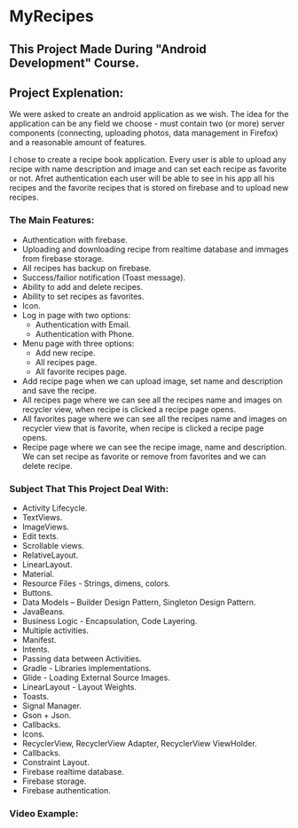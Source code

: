 # MyRecipes

## This Project Made During "Android Development" Course.

## Project Explenation:
  We were asked to create an android application as we wish.
  The idea for the application can be any field we choose - must contain two (or more) server components (connecting, uploading photos, data management in Firefox)   and a reasonable amount of features.

  I chose to create a recipe book application.
  Every user is able to upload any recipe with name description and image and can set each recipe as favorite or not.
  Afret authentication each user will be able to see in his app all his recipes and the favorite recipes that is stored on firebase and to upload new recipes.

### The Main Features:
  * Authentication with firebase.
  * Uploading and downloading recipe from realtime database and immages from firebase storage.
  * All recipes has backup on firebase.
  * Success/failior notification (Toast message).
  * Ability to add and delete recipes.
  * Ability to set recipes as favorites.
  * Icon.
  * Log in page with two options:
      * Authentication with Email.
      * Authentication with Phone.
  * Menu page with three options:
      * Add new recipe.
      * All recipes page.
      * All favorite recipes page.
  * Add recipe page when we can upload image, set name and description and save the recipe.
  * All recipes page where we can see all the recipes name and images on recycler view, when recipe is clicked a recipe page opens.
  * All favorites page where we can see all the recipes name and images on recycler view that is favorite, when recipe is clicked a recipe page opens.
  * Recipe page where we can see the recipe image, name and description. We can set recipe as favorite or remove from favorites and we can delete recipe.


### Subject That This Project Deal With:
  * Activity Lifecycle.
  * TextViews.
  * ImageViews.
  * Edit texts.
  * Scrollable views.
  * RelativeLayout.
  * LinearLayout.
  * Material.
  * Resource Files - Strings, dimens, colors.
  * Buttons.
  * Data Models – Builder Design Pattern, Singleton Design Pattern.
  * JavaBeans.
  * Business Logic - Encapsulation, Code Layering.
  * Multiple activities.
  * Manifest.
  * Intents.
  * Passing data between Activities.
  * Gradle - Libraries implementations.
  * Glide - Loading External Source Images.
  * LinearLayout - Layout Weights.
  * Toasts.
  * Signal Manager.
  * Gson + Json.
  * Callbacks.
  * Icons.
  * RecyclerView, RecyclerView Adapter, RecyclerView ViewHolder.
  * Callbacks.
  * Constraint Layout.
  * Firebase realtime database.
  * Firebase storage.
  * Firebase authentication.

### Video Example:
    
